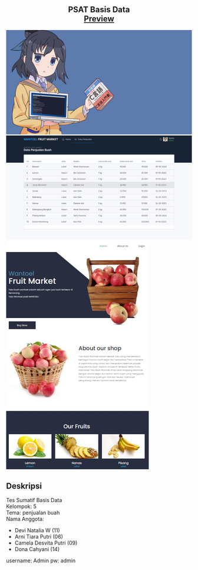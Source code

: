 <h2 align="center">
  PSAT Basis Data<br/>
  <a href="https://github.com/shanatta/basis-data" target="_blank">Preview</a>
</h2>
<div align="center">
  <img alt="banner" src="./assets/images/banner.png" />
  <img alt="tabel" src="./assets/images/tabel.jpeg" />
</div>
  <img alt="home" src="./assets/images/home.jpg" />

<br/>

## Deskripsi

Tes Sumatif Basis Data<br/>
Kelompok: 5<br/>
Tema: penjualan buah<br/>
Nama Anggota:

- Devi Natalia W (11)
- Arni Tiara Putri (06)
- Camela Desvita Putri (09)
- Dona Cahyani (14) 

username: Admin
pw: admin
